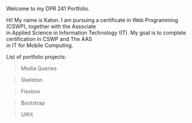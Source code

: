 Welcome to my DPR 241 Portfolio.

Hi! My name is Katon. I am pursuing a certificate in Web Programming (CSWP), together with the Associate<br>
in Applied Science in Information Technology (IT). My goal is to complete certification in CSWP and The AAS<br>
in IT for Mobile Computing. 


List of portfolio projects:<br>

> Media Queries<br>

> Skeleton<br>

> Flexbox<br>

> Bootstrap<br>

> UIKit
 
